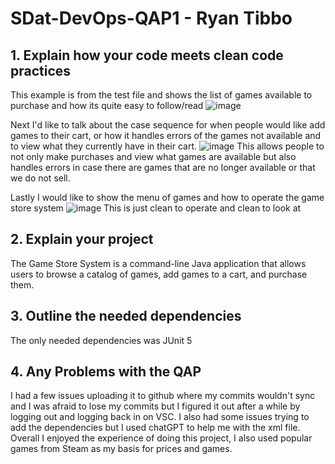 # SDat-DevOps-QAP1 - Ryan Tibbo

## 1. Explain how your code meets clean code practices

This example is from the test file and shows the list of games available to purchase and how its quite easy to follow/read
![image](https://github.com/user-attachments/assets/898f935e-c321-44d0-a024-c8847a03225d)

Next I'd like to talk about the case sequence for when people would like add games to their cart, or how it handles errors of the games not available  and to view what they currently have in their cart.
![image](https://github.com/user-attachments/assets/bbbb278a-2d18-4ba1-b9f3-bc841c4e2f5e)
This allows people to not only make purchases and view what games are available but also handles errors in case there are games that are no longer available or that we do not sell.

Lastly I would like to show the menu of games and how to operate the game store system
![image](https://github.com/user-attachments/assets/249242a0-4a72-42c4-aaa4-a1a851c37c48)
This is just clean to operate and clean to look at


## 2. Explain your project

The Game Store System is a command-line Java application that allows users to browse a catalog of games, add games to a cart, and purchase them.

## 3. Outline the needed dependencies

The only needed dependencies was JUnit 5

## 4. Any Problems with the QAP

I had a few issues uploading it to github where my commits wouldn't sync and I was afraid to lose my commits but I figured it out after a while by logging out and logging back in on VSC. I also had some issues trying to add the dependencies but I used chatGPT to help me with the xml file. Overall I enjoyed the experience of doing this project, I also used popular games from Steam as my basis for prices and games. 


